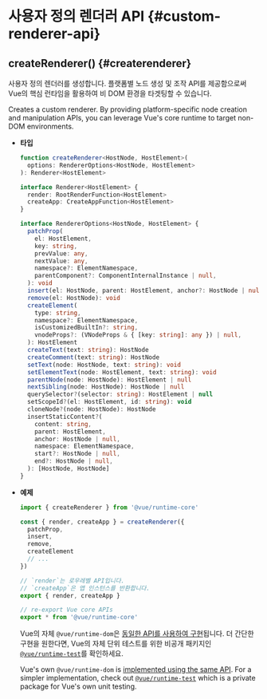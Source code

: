 # 사용자 정의 렌더러 API {#custom-renderer-api}


## createRenderer() {#createrenderer}

사용자 정의 렌더러를 생성합니다. 플랫폼별 노드 생성 및 조작 API를 제공함으로써 Vue의 핵심 런타임을 활용하여 비 DOM 환경을 타겟팅할 수 있습니다.

Creates a custom renderer. By providing platform-specific node creation and manipulation APIs, you can leverage Vue's core runtime to target non-DOM environments.

- **타입**

  ```ts
  function createRenderer<HostNode, HostElement>(
    options: RendererOptions<HostNode, HostElement>
  ): Renderer<HostElement>

  interface Renderer<HostElement> {
    render: RootRenderFunction<HostElement>
    createApp: CreateAppFunction<HostElement>
  }

  interface RendererOptions<HostNode, HostElement> {
    patchProp(
      el: HostElement,
      key: string,
      prevValue: any,
      nextValue: any,
      namespace?: ElementNamespace,
      parentComponent?: ComponentInternalInstance | null,
    ): void
    insert(el: HostNode, parent: HostElement, anchor?: HostNode | null): void
    remove(el: HostNode): void
    createElement(
      type: string,
      namespace?: ElementNamespace,
      isCustomizedBuiltIn?: string,
      vnodeProps?: (VNodeProps & { [key: string]: any }) | null,
    ): HostElement
    createText(text: string): HostNode
    createComment(text: string): HostNode
    setText(node: HostNode, text: string): void
    setElementText(node: HostElement, text: string): void
    parentNode(node: HostNode): HostElement | null
    nextSibling(node: HostNode): HostNode | null
    querySelector?(selector: string): HostElement | null
    setScopeId?(el: HostElement, id: string): void
    cloneNode?(node: HostNode): HostNode
    insertStaticContent?(
      content: string,
      parent: HostElement,
      anchor: HostNode | null,
      namespace: ElementNamespace,
      start?: HostNode | null,
      end?: HostNode | null,
    ): [HostNode, HostNode]
  }
  ```

- **예제**

  ```js
  import { createRenderer } from '@vue/runtime-core'

  const { render, createApp } = createRenderer({
    patchProp,
    insert,
    remove,
    createElement
    // ...
  })

  // `render`는 로우레벨 API입니다.
  // `createApp`은 앱 인스턴스를 반환합니다.
  export { render, createApp }

  // re-export Vue core APIs
  export * from '@vue/runtime-core'
  ```
  Vue의 자체 `@vue/runtime-dom`은 [동일한 API를 사용하여 구현](https://github.com/vuejs/core/blob/main/packages/runtime-dom/src/index.ts)됩니다. 더 간단한 구현을 원한다면, Vue의 자체 단위 테스트를 위한 비공개 패키지인 [`@vue/runtime-test`](https://github.com/vuejs/core/blob/main/packages/runtime-test/src/index.ts)를 확인하세요.
  
  Vue's own `@vue/runtime-dom` is [implemented using the same API](https://github.com/vuejs/core/blob/main/packages/runtime-dom/src/index.ts). For a simpler implementation, check out [`@vue/runtime-test`](https://github.com/vuejs/core/blob/main/packages/runtime-test/src/index.ts) which is a private package for Vue's own unit testing.
